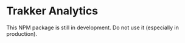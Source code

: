 # Trakker Analytics

This NPM package is still in development. Do not use it (especially in production).
